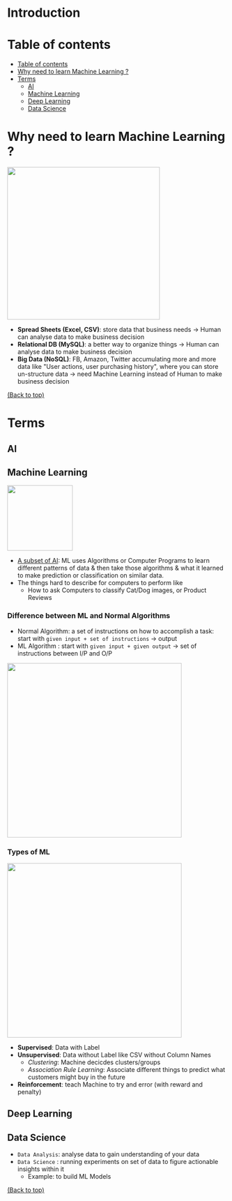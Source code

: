 # Introduction
# Table of contents
- [Table of contents](#table-of-contents)
- [Why need to learn Machine Learning ?](#why-need-to-learn-machine-learning)
- [Terms](#terms)
  - [AI](#ai)
  - [Machine Learning](#machine-learning)
  - [Deep Learning](#deep-learning)
  - [Data Science](#data-science)

# Why need to learn Machine Learning ?
<img src="https://user-images.githubusercontent.com/64508435/109885685-e8b67e00-7cb9-11eb-9d62-40fe7f1ff66a.png" height="350px"/>

- **Spread Sheets (Excel, CSV)**: store data that business needs → Human can analyse data to make business decision
- **Relational DB (MySQL)**: a better way to organize things → Human can analyse data to make business decision
- **Big Data (NoSQL)**: FB, Amazon, Twitter accumulating more and more data like "User actions, user purchasing history", where you can store un-structure data → need Machine Learning instead of Human to make business decision

[(Back to top)](#table-of-contents)

# Terms
## AI
## Machine Learning

<img src="https://user-images.githubusercontent.com/64508435/110039927-f254ea00-7d7c-11eb-9ff4-52b498925232.png" height="150px" />

- [A subset of AI](https://teachablemachine.withgoogle.com/): ML uses Algorithms or Computer Programs to learn different patterns of data & then take those algorithms & what it learned to make prediction or classification on similar data.
- The things hard to describe for computers to perform like 
  - How to ask Computers to classify Cat/Dog images, or Product Reviews

### Difference between ML and Normal Algorithms
- Normal Algorithm: a set of instructions on how to accomplish a task: start with `given input + set of instructions` → output
- ML Algorithm    : start with `given input + given output` → set of instructions between I/P and O/P
<img src="https://user-images.githubusercontent.com/64508435/110040442-cc7c1500-7d7d-11eb-87e6-cc4583b7aec4.png" height="400px" />

### Types of ML

<img src="https://user-images.githubusercontent.com/64508435/109983163-8a32e380-7d3d-11eb-85fd-a2635e14826c.png" height="400px"/>

- **Supervised**: Data with Label
- **Unsupervised**: Data without Label like CSV without Column Names
  - *Clustering*: Machine decicdes clusters/groups
  - *Association Rule Learning*: Associate different things to predict what customers might buy in the future
- **Reinforcement**: teach Machine to try and error (with reward and penalty)

## Deep Learning
## Data Science
- `Data Analysis`: analyse data to gain understanding of your data
- `Data Science` : running experiments on set of data to figure actionable insights within it
  - Example: to build ML Models



[(Back to top)](#table-of-contents)

